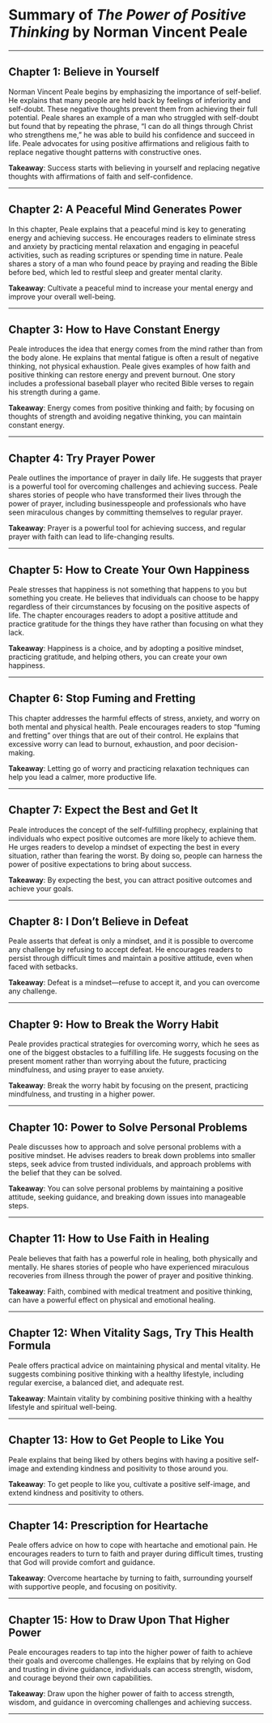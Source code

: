 # Summary of *The Power of Positive Thinking* by Norman Vincent Peale

---

## Chapter 1: Believe in Yourself
Norman Vincent Peale begins by emphasizing the importance of self-belief. He explains that many people are held back by feelings of inferiority and self-doubt. These negative thoughts prevent them from achieving their full potential. Peale shares an example of a man who struggled with self-doubt but found that by repeating the phrase, “I can do all things through Christ who strengthens me,” he was able to build his confidence and succeed in life. Peale advocates for using positive affirmations and religious faith to replace negative thought patterns with constructive ones.

**Takeaway**: Success starts with believing in yourself and replacing negative thoughts with affirmations of faith and self-confidence.

---

## Chapter 2: A Peaceful Mind Generates Power
In this chapter, Peale explains that a peaceful mind is key to generating energy and achieving success. He encourages readers to eliminate stress and anxiety by practicing mental relaxation and engaging in peaceful activities, such as reading scriptures or spending time in nature. Peale shares a story of a man who found peace by praying and reading the Bible before bed, which led to restful sleep and greater mental clarity.

**Takeaway**: Cultivate a peaceful mind to increase your mental energy and improve your overall well-being.

---

## Chapter 3: How to Have Constant Energy
Peale introduces the idea that energy comes from the mind rather than from the body alone. He explains that mental fatigue is often a result of negative thinking, not physical exhaustion. Peale gives examples of how faith and positive thinking can restore energy and prevent burnout. One story includes a professional baseball player who recited Bible verses to regain his strength during a game.

**Takeaway**: Energy comes from positive thinking and faith; by focusing on thoughts of strength and avoiding negative thinking, you can maintain constant energy.

---

## Chapter 4: Try Prayer Power
Peale outlines the importance of prayer in daily life. He suggests that prayer is a powerful tool for overcoming challenges and achieving success. Peale shares stories of people who have transformed their lives through the power of prayer, including businesspeople and professionals who have seen miraculous changes by committing themselves to regular prayer.

**Takeaway**: Prayer is a powerful tool for achieving success, and regular prayer with faith can lead to life-changing results.

---

## Chapter 5: How to Create Your Own Happiness
Peale stresses that happiness is not something that happens to you but something you create. He believes that individuals can choose to be happy regardless of their circumstances by focusing on the positive aspects of life. The chapter encourages readers to adopt a positive attitude and practice gratitude for the things they have rather than focusing on what they lack.

**Takeaway**: Happiness is a choice, and by adopting a positive mindset, practicing gratitude, and helping others, you can create your own happiness.

---

## Chapter 6: Stop Fuming and Fretting
This chapter addresses the harmful effects of stress, anxiety, and worry on both mental and physical health. Peale encourages readers to stop “fuming and fretting” over things that are out of their control. He explains that excessive worry can lead to burnout, exhaustion, and poor decision-making.

**Takeaway**: Letting go of worry and practicing relaxation techniques can help you lead a calmer, more productive life.

---

## Chapter 7: Expect the Best and Get It
Peale introduces the concept of the self-fulfilling prophecy, explaining that individuals who expect positive outcomes are more likely to achieve them. He urges readers to develop a mindset of expecting the best in every situation, rather than fearing the worst. By doing so, people can harness the power of positive expectations to bring about success.

**Takeaway**: By expecting the best, you can attract positive outcomes and achieve your goals.

---

## Chapter 8: I Don’t Believe in Defeat
Peale asserts that defeat is only a mindset, and it is possible to overcome any challenge by refusing to accept defeat. He encourages readers to persist through difficult times and maintain a positive attitude, even when faced with setbacks.

**Takeaway**: Defeat is a mindset—refuse to accept it, and you can overcome any challenge.

---

## Chapter 9: How to Break the Worry Habit
Peale provides practical strategies for overcoming worry, which he sees as one of the biggest obstacles to a fulfilling life. He suggests focusing on the present moment rather than worrying about the future, practicing mindfulness, and using prayer to ease anxiety.

**Takeaway**: Break the worry habit by focusing on the present, practicing mindfulness, and trusting in a higher power.

---

## Chapter 10: Power to Solve Personal Problems
Peale discusses how to approach and solve personal problems with a positive mindset. He advises readers to break down problems into smaller steps, seek advice from trusted individuals, and approach problems with the belief that they can be solved.

**Takeaway**: You can solve personal problems by maintaining a positive attitude, seeking guidance, and breaking down issues into manageable steps.

---

## Chapter 11: How to Use Faith in Healing
Peale believes that faith has a powerful role in healing, both physically and mentally. He shares stories of people who have experienced miraculous recoveries from illness through the power of prayer and positive thinking.

**Takeaway**: Faith, combined with medical treatment and positive thinking, can have a powerful effect on physical and emotional healing.

---

## Chapter 12: When Vitality Sags, Try This Health Formula
Peale offers practical advice on maintaining physical and mental vitality. He suggests combining positive thinking with a healthy lifestyle, including regular exercise, a balanced diet, and adequate rest.

**Takeaway**: Maintain vitality by combining positive thinking with a healthy lifestyle and spiritual well-being.

---

## Chapter 13: How to Get People to Like You
Peale explains that being liked by others begins with having a positive self-image and extending kindness and positivity to those around you.

**Takeaway**: To get people to like you, cultivate a positive self-image, and extend kindness and positivity to others.

---

## Chapter 14: Prescription for Heartache
Peale offers advice on how to cope with heartache and emotional pain. He encourages readers to turn to faith and prayer during difficult times, trusting that God will provide comfort and guidance.

**Takeaway**: Overcome heartache by turning to faith, surrounding yourself with supportive people, and focusing on positivity.

---

## Chapter 15: How to Draw Upon That Higher Power
Peale encourages readers to tap into the higher power of faith to achieve their goals and overcome challenges. He explains that by relying on God and trusting in divine guidance, individuals can access strength, wisdom, and courage beyond their own capabilities.

**Takeaway**: Draw upon the higher power of faith to access strength, wisdom, and guidance in overcoming challenges and achieving success.

---
